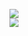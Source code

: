 [![](https://img.shields.io/badge/Made%20With-Github%20Spray-lightgrey.svg?style=for-the-badge&logo=github)](https://github.com/Annihil/github-spray#1363)  
[![](https://i.imgur.com/2DrTn0Z.gif)](https://github.com/Annihil/github-spray)